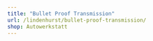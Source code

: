 ```yaml
---
title: "Bullet Proof Transmission"
url: /lindenhurst/bullet-proof-transmission/
shop: Autowerkstatt
---
```

